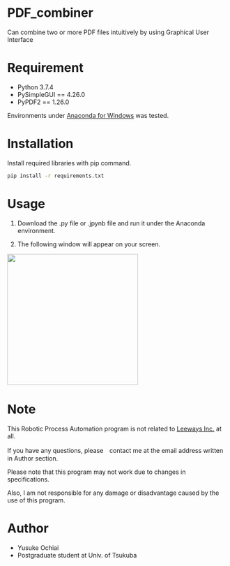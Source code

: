# PDF_combiner
Can combine two or more PDF files intuitively by using Graphical User Interface

# Requirement
* Python 3.7.4
* PySimpleGUI == 4.26.0
* PyPDF2 == 1.26.0

Environments under [Anaconda for Windows](https://www.anaconda.com/products/individual) was tested.

# Installation
Install required libraries with pip command.

```bash
pip install -r requirements.txt
```

# Usage
1. Download the .py file or .jpynb file and run it under the Anaconda environment.

2. The following window will appear on your screen.
<img src="![PDF_combiner_1](https://user-images.githubusercontent.com/63294970/88269390-e72ddc00-cd0e-11ea-9dce-d7de54cc0d67.jpg)" width="300px">

# Note
This Robotic Process Automation program is not related to [Leeways Inc.](https://www.leeways.co.jp/) at all.

If you have any questions, please　contact me at the email address written in Author section.

Please note that this program may not work due to changes in specifications.

Also, I am not responsible for any damage or disadvantage caused by the use of this program.

# Author
* Yusuke Ochiai
* Postgraduate student at Univ. of Tsukuba
